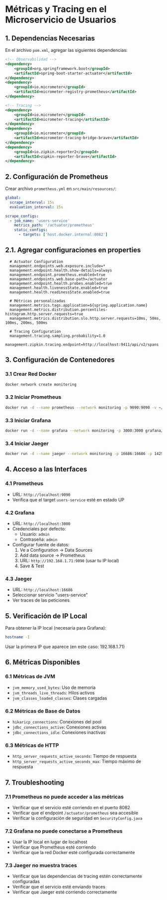 # Métricas y Tracing en el Microservicio de Usuarios

## 1. Dependencias Necesarias

En el archivo `pom.xml`, agregar las siguientes dependencias:

```xml
<!-- Observabilidad -->
<dependency>
    <groupId>org.springframework.boot</groupId>
    <artifactId>spring-boot-starter-actuator</artifactId>
</dependency>
<dependency>
    <groupId>io.micrometer</groupId>
    <artifactId>micrometer-registry-prometheus</artifactId>
</dependency>

<!-- Tracing -->
<dependency>
    <groupId>io.micrometer</groupId>
    <artifactId>micrometer-tracing</artifactId>
</dependency>
<dependency>
    <groupId>io.micrometer</groupId>
    <artifactId>micrometer-tracing-bridge-brave</artifactId>
</dependency>
<dependency>
    <groupId>io.zipkin.reporter2</groupId>
    <artifactId>zipkin-reporter-brave</artifactId>
</dependency>
```

## 2. Configuración de Prometheus

Crear archivo `prometheus.yml` en `src/main/resources/`:

```yaml
global:
  scrape_interval: 15s
  evaluation_interval: 15s

scrape_configs:
  - job_name: 'users-service'
    metrics_path: '/actuator/prometheus'
    static_configs:
      - targets: ['host.docker.internal:8082']
```
## 2.1. Agregar configuraciones en properties
```
  # Actuator Configuration
  management.endpoints.web.exposure.include=*
  management.endpoint.health.show-details=always
  management.endpoint.prometheus.enabled=true
  management.endpoints.web.base-path=/actuator
  management.endpoint.health.probes.enabled=true
  management.health.livenessState.enabled=true
  management.health.readinessState.enabled=true

  # Métricas personalizadas
  management.metrics.tags.application=${spring.application.name}
  management.metrics.distribution.percentiles-histogram.http.server.requests=true
  management.metrics.distribution.slo.http.server.requests=10ms, 50ms, 100ms, 200ms, 500ms

  # Tracing Configuration
  management.tracing.sampling.probability=1.0
  management.zipkin.tracing.endpoint=http://localhost:9411/api/v2/spans
```

## 3. Configuración de Contenedores

### 3.1 Crear Red Docker
```bash
docker network create monitoring
```

### 3.2 Iniciar Prometheus
```bash
docker run -d --name prometheus --network monitoring -p 9090:9090 -v ~/Descargas/strange-drug/users/src/main/resources/prometheus.yml:/etc/prometheus/prometheus.yml prom/prometheus
```

### 3.3 Iniciar Grafana
```bash
docker run -d --name grafana --network monitoring -p 3000:3000 grafana/grafana
```

### 3.4 Iniciar Jaeger
```bash
docker run -d --name jaeger --network monitoring -p 16686:16686 -p 14250:14250 jaegertracing/all-in-one:1.22
```

## 4. Acceso a las Interfaces

### 4.1 Prometheus
- URL: `http://localhost:9090`
- Verifica que el target `users-service` esté en estado UP

### 4.2 Grafana
- URL: `http://localhost:3000`
- Credenciales por defecto:
  - Usuario: `admin`
  - Contraseña: `admin`
- Configurar fuente de datos:
  1. Ve a Configuration → Data Sources
  2. Add data source → Prometheus
  3. URL: `http://192.168.1.71:9090` (usar tu IP local)
  4. Save & Test

### 4.3 Jaeger
- URL: `http://localhost:16686`
- Seleccionar servicio "users-service"
- Ver traces de las peticiones

## 5. Verificación de IP Local

Para obtener la IP local (necesaria para Grafana):
```bash
hostname -I
```
Usar la primera IP que aparece (en este caso: 192.168.1.71)

## 6. Métricas Disponibles

### 6.1 Métricas de JVM
- `jvm_memory_used_bytes`: Uso de memoria
- `jvm_threads_live_threads`: Hilos activos
- `jvm_classes_loaded_classes`: Clases cargadas

### 6.2 Métricas de Base de Datos
- `hikaricp_connections`: Conexiones del pool
- `jdbc_connections_active`: Conexiones activas
- `jdbc_connections_idle`: Conexiones inactivas

### 6.3 Métricas de HTTP
- `http_server_requests_active_seconds`: Tiempo de respuesta
- `http_server_requests_active_seconds_max`: Tiempo máximo de respuesta

## 7. Troubleshooting

### 7.1 Prometheus no puede acceder a las métricas
- Verificar que el servicio esté corriendo en el puerto 8082
- Verificar que el endpoint `/actuator/prometheus` sea accesible
- Verificar la configuración de seguridad en `SecurityConfig.java`

### 7.2 Grafana no puede conectarse a Prometheus
- Usar la IP local en lugar de localhost
- Verificar que Prometheus esté corriendo
- Verificar que la red Docker esté configurada correctamente

### 7.3 Jaeger no muestra traces
- Verificar que las dependencias de tracing estén correctamente configuradas
- Verificar que el servicio esté enviando traces
- Verificar que Jaeger esté corriendo correctamente 
